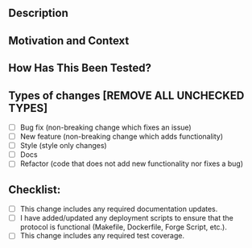 <!--- Provide a general summary of your changes in the Title above -->

## Description

<!--- Describe your changes in detail -->

## Motivation and Context

<!--- Why is this change required? What problem does it solve? -->
<!--- If it fixes an open issue, please link to the issue here. -->

## How Has This Been Tested?

<!--- Please describe in detail how you tested your changes. -->
<!--- Include details of your testing environment, and the tests you ran to -->
<!--- see how your change affects other areas of the code, etc. -->


## Types of changes [REMOVE ALL UNCHECKED TYPES]

<!--- What types of changes does your code introduce? Put an `x` in all the boxes that apply: -->

-   [ ] Bug fix (non-breaking change which fixes an issue)
-   [ ] New feature (non-breaking change which adds functionality)
-   [ ] Style (style only changes)
-   [ ] Docs
-   [ ] Refactor (code that does not add new functionality nor fixes a bug)

## Checklist:

<!--- Go over all the following points, and put an `x` in all the boxes that apply. -->

-   [ ] This change includes any required documentation updates.
-   [ ] I have added/updated any deployment scripts to ensure that the protocol is functional (Makefile, Dockerfile, Forge Script, etc.).
-   [ ] This change includes any required test coverage.
